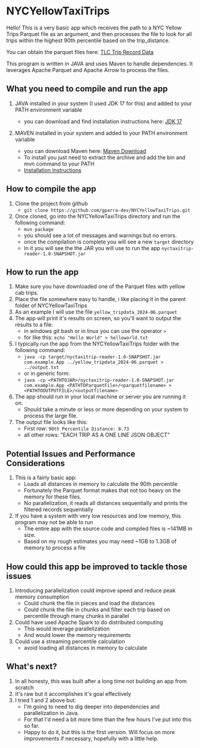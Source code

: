 # NYCYellowTaxiTrips

Hello! This is a very basic app which receives the path to a NYC Yellow Trips Parquet file
as an argument, and then processes the file to look for all trips within the highest 90th percentile
based on the trip_distance.

You can obtain the parquet files here: [TLC Trip Record Data](https://www.nyc.gov/site/tlc/about/tlc-trip-record-data.page)

This program is written in JAVA and uses Maven to handle dependencies.
It leverages Apache Parquet and Apache Arrow to process the files.

## What you need to compile and run the app
1. JAVA installed in your system (I used JDK 17 for this) and added to your PATH environment variable
	* you can download and find installation instructions here: [JDK 17](https://www.oracle.com/java/technologies/downloads/#java17)
	
2. MAVEN installed in your system and added to your PATH environment variable
	* you can download Maven here: [Maven Download](https://maven.apache.org/download.cgi)
	* To install you just need to extract the archive and add the bin and mvn command to your PATH
	* [Installation Instructions](https://maven.apache.org/install.html)
	
## How to compile the app
1. Clone the project from github
	* `git clone https://github.com/gparra-dev/NYCYellowTaxiTrips.git`
2. Once cloned, go into the NYCYellowTaxiTrips directory and run the following command:
	* `mvn package`
	* you should see a lot of messages and warnings but no errors.
	* once the compilation is complete you will see a new `target` directory
	* In it you will see the the JAR you will use to run the app `nyctaxitrip-reader-1.0-SNAPSHOT.jar`
	
## How to run the app
1. Make sure you have downloaded one of the Parquet files with yellow cab trips.
2. Place the file somewhere easy to handle, i like placing it in the parent folder of NYCYellowTaxiTrips
3. As an example I will use the file `yellow_tripdata_2024-06.parquet`
4. The app will print it's results on screen, so you'll want to output the results to a file.
	* in windows git bash or in linux you can use the operator `>`
	* for like this: `echo "Hello World" > helloworld.txt` 
5. I typically run the app from the NYCYellowTaxiTrips folder with the following command:
	* `java -cp target/nyctaxitrip-reader-1.0-SNAPSHOT.jar com.example.App ../yellow_tripdata_2024-06.parquet > ../output.txt`
	* or in generic form:
	* `java -cp <PATHTOJAR>/nyctaxitrip-reader-1.0-SNAPSHOT.jar com.example.App <PATHTOParquetFile>/<parquetfilename> > <PATHTOOUTPUTFILE>/<outputfilename>`
6. The app should run in your local machine or server you are running it on.
	* Should take a minute or less or more depending on your system	to process the large file.
7. The output file looks like this:
	* First row: `90th Percentile Distance: 8.73`
	* all other rows: "EACH TRIP AS A ONE LINE JSON OBJECT"

## Potential Issues and Performance Considerations
1. This is a fairly basic app:
	* Loads all distances in memory to calculate the 90th percentile
	* Fortunately the Parquet format makes that not too heavy on the memory for these files.
	* No parallelization, it reads all distances sequentially and prints the filtered records sequentially
2. If you have a system with very low resources and low memory, this program may not be able to run
	* The entire app with the source code and compiled files is ~141MB in size.
	* Based on my rough estimates you may need ~1GB to 1.3GB of memory to process a file

## How could this app be improved to tackle those issues
1. Introducing parallelization could improve speed and reduce peak memory consumption
	* Could chunk the file in pieces and load the distances
	* Could chunk the file in chunks and filter each trip based on percentile through many chunks in parallel
2. Could have used Apache Spark to do distributed computing
	* This would leverage parallelization
	* And would lower the memory requirements
3. Could use a streaming percentile calculation
	* avoid loading all distances in memory to calculate

## What's next?
1. In all honesty, this was built after a long time not building an app from scratch
2. It's raw but it accomplishes it's goal effectively
3. I tried 1 and 2 above but:
	* I'm going to need to dig deeper into dependencies and parallelization in Java.  
	* For that I'd need a bit more time than the few hours I've put into this so far.
	* Happy to do it, but this is the first version. Will focus on more improvements if necessary, hopefully with a little help.


